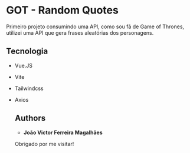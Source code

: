 # GOT - Random Quotes

Primeiro projeto consumindo uma API, como sou fã de Game of Thrones, utilizei uma API que gera frases aleatórias dos personagens.

## Tecnologia
* Vue.JS
* Vite
* Tailwindcss
* Axios

  ## Authors

  * **João Victor Ferreira Magalhães** 

  Obrigado por me visitar!

